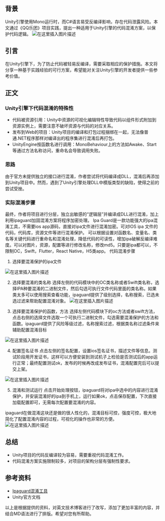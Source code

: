 ﻿

## 背景
Unity引擎使用Mono运行时，而C#语言易受反编译影响，存在代码泄露风险。本文通过《QQ乐团》项目实践，提出一种适用于Unity引擎的代码混淆方案，以保护代码逻辑。
![在这里插入图片描述](https://img-blog.csdnimg.cn/direct/367b61ec63cb44028ce652a7c53a2b39.png)

## 引言
在Unity引擎下，为了防止代码被轻易反编译，需要采取相应的保护措施。本文将分享一种基于实践经验的可行方案，希望能对关注Unity引擎的开发者提供一些参考价值。

## 正文
### Unity引擎下代码混淆的特殊性
- 代码被资源引用：Unity中资源的可视化编辑特性导致代码以组件形式附加到资源实例上，需要注意不破坏资源与代码的对应关系。
- 发布到Web的项目：Unity项目的编译和打包过程捆绑在一起，无法像普通.NET程序那样对编译出的程序集进行混淆后再打包。 
- UnityEngine按函数名进行调用：MonoBehaviour上的方法如Awake、Start等通过方法名称访问，重命名会导致调用失败。

### 思路
由于官方未提供独立的接口进行混淆，作者尝试将代码编译成DLL，混淆后再添加到Unity项目中。然而，遇到了Unity引擎处理DLL中模版类型的缺陷，使得之前的尝试受挫。

### 实际混淆步骤
最终，作者将项目进行分层，独立出敏感的“逻辑层”并编译成DLL进行混淆，加上利用ipaguard加固混淆方案将程序加密处理。
Ipa Guard是一款功能强大的ipa混淆工具，不需要ios app源码，直接对ipa文件进行混淆加密。可对IOS ipa 文件的代码，代码库，资源文件等进行混淆保护。 可以根据设置对函数名、变量名、类名等关键代码进行重命名和混淆处理，降低代码的可读性，增加ipa破解反编译难度。可以对图片，资源，配置等进行修改名称，修改md5。只要是ipa都可以，不限制OC，Swift，Flutter，React Native，H5类app。
代码混淆步骤
1. 选择要混淆保护的ipa文件

![在这里插入图片描述](https://img-blog.csdnimg.cn/direct/5dd411ce5ef84bca9ddbf243cba74cfd.png)



2. 选择要混淆的类名称
选择左侧的代码模块中的OC类名称或者Swift类名称，选择IPA种要混淆的二进制文件，然后勾选可执行文件代码里面的类名称。如果类太多可以使用搜索查看功能，ipaguard提供了级别选择，名称搜索，已选未选过滤来帮助配置混淆对象。
![在这里插入图片描述](https://img-blog.csdnimg.cn/direct/3928420e83ec4866992622f481f2501b.png)





3. 选择要混淆保护的函数，方法
选择左侧代码模块下的oc方法或者swift方法，点击右侧的选择文件选取一个可执行二进制文件，勾选需要混淆保护的方法和函数。ipaguard提供了风险等级过滤，名称搜索过滤，根据类名称过滤条件来辅助配置混淆目标

![在这里插入图片描述](https://img-blog.csdnimg.cn/direct/7133323aa6524718a7f5b8f99c7f3034.png)




4. 配置签名证书
点击左侧的签名配置，设置ios签名证书，描述文件等信息。测试阶段用开发证书，这样可以方便安装到测试机子上检验是否测试后的app运行正常；最终配置测试ok，发布的时候再改成发布证书，混淆配置完后可以提交上架。

![在这里插入图片描述](https://img-blog.csdnimg.cn/direct/96b9207871974ca4a349dfa1021669fa.png)






5. 混淆和测试运行
点击开始处理按钮，ipaguard将对ipa中选中的内容进行混淆保护，并安装混淆好的ipa到手机上，运行如果ok，点击保存配置，下次直接加载配置即可，无需每次配置要混淆的内容。 

ipaguard在做混淆这块还是做的很人性化的，混淆目标可控，强度可控，极大地简化了配置混淆内容的过程，可视化的操作也非常的方便。
![在这里插入图片描述](https://img-blog.csdnimg.cn/direct/3f0a2091b5184c918e4491483708bd09.png)
## 总结
- Unity项目的代码反编译较为容易，需要重视代码混淆工作。
- 代码混淆方案实施限制较多，对项目的架构分层有强制性要求。

## 参考资料
- [Ipaguard混淆工具](https://www.ipaguard.com)
- Unity官方文档

以上是根据提供的资料，对英文技术博客进行了改写，添加了更加丰富的内容，并结合MD语法进行了排版。希望对您有所帮助。

